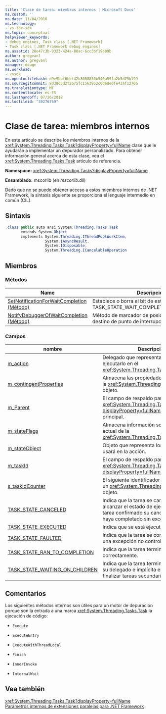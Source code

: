 ```yaml
---
title: 'Clase de tarea: miembros internos | Microsoft Docs'
ms.custom: ''
ms.date: 11/04/2016
ms.technology:
- vs-ide-sdk
ms.topic: conceptual
helpviewer_keywords:
- debug engines, Task class [.NET Framework]
- Task class [.NET Framework debug engines]
ms.assetid: 28e47c3b-9323-424a-80ac-6cc3bf19e09b
author: gregvanl
ms.author: gregvanl
manager: douge
ms.workload:
- vssdk
ms.openlocfilehash: d9e9bbf6bbf42b8008850b540a59fa2b5d75b199
ms.sourcegitcommit: 8d38d5d2f2b75fc1563952c0d6de0fe43af12766
ms.translationtype: MT
ms.contentlocale: es-ES
ms.lasthandoff: 07/26/2018
ms.locfileid: "39276769"
---
```

# <a name="task-class---internal-members"></a>Clase de tarea: miembros internos
En este artículo se describe los miembros internos de la <xref:System.Threading.Tasks.Task?displayProperty=fullName> clase que le ayudarán a implementar un depurador personalizado. Para obtener información general acerca de esta clase, vea el <xref:System.Threading.Tasks.Task> artículo de referencia.  
  
 **Namespace:** <xref:System.Threading.Tasks?displayProperty=fullName>  
  
 **Ensamblado:** mscorlib (en *mscorlib.dll*)  
  
 Dado que no se puede obtener acceso a estos miembros internos de .NET Framework, la sintaxis siguiente se proporciona el lenguaje intermedio en común (CIL).  
  
## <a name="syntax"></a>Sintaxis  
  
```csharp  
.class public auto ansi System.Threading.Tasks.Task  
       extends System.Object  
       implements System.Threading.IThreadPoolWorkItem,  
                  System.IAsyncResult,  
                  System.IDisposable,  
                  System.Threading.ICancelableOperation  
```  
  
## <a name="members"></a>Miembros  
  
### <a name="methods"></a>Métodos  
  
|Name|Descripción|  
|----------|-----------------|  
|[SetNotificationForWaitCompletion (Método)](../../extensibility/debugger/setnotificationforwaitcompletion-method.md)|Establece o borra el bit de estado TASK_STATE_WAIT_COMPLETION_NOTIFICATION.|  
|[NotifyDebuggerOfWaitCompletion (Método)](../../extensibility/debugger/notifydebuggerofwaitcompletion-method.md)|Método de marcador de posición usado como un destino de punto de interrupción por el depurador.|  
  
### <a name="fields"></a>Campos  
  
|nombre|Descripción|  
|----------|-----------------|  
|[m_action](../../extensibility/debugger/m-action-field.md)|Delegado que representa el código para ejecutarlo en el <xref:System.Threading.Tasks.Task> objeto.|  
|[m_contingentProperties](../../extensibility/debugger/m-contingentproperties-field.md)|Almacena las propiedades adicionales de la <xref:System.Threading.Tasks.Task> objeto.|  
|[m_Parent](../../extensibility/debugger/m-parent-field.md)|El campo de respaldo para el <xref:System.Threading.Tasks.Task?displayProperty=fullName> propiedad principal.|  
|[m_stateFlags](../../extensibility/debugger/m-stateflags-field.md)|Almacena información sobre el estado actual de la <xref:System.Threading.Tasks.Task> objeto.|  
|[m_stateObject](../../extensibility/debugger/m-stateobject-field.md)|Objeto que representa los datos que se usará en la acción.|  
|[m_taskId](../../extensibility/debugger/m-taskid-field.md)|El campo de respaldo para el <xref:System.Threading.Tasks.Task.Id%2A?displayProperty=fullName> propiedad.|  
|[s_taskIdCounter](../../extensibility/debugger/s-taskidcounter-field.md)|El siguiente identificador disponible para un <xref:System.Threading.Tasks.Task> objeto.|  
|[TASK_STATE_CANCELED](../../extensibility/debugger/task-state-canceled-field.md)|Indica que la tarea se canceló antes de alcanzar el estado de ejecución, o que la tarea confirmado su cancelación y se haya completado sin excepciones.|  
|[TASK_STATE_EXECUTED](../../extensibility/debugger/task-state-executed-field.md)|Indica que se está ejecutando la tarea.|  
|[TASK_STATE_FAULTED](../../extensibility/debugger/task-state-faulted-field.md)|Indica que la tarea se completó debido a una excepción no controlada.|  
|[TASK_STATE_RAN_TO_COMPLETION](../../extensibility/debugger/task-state-ran-to-completion-field.md)|Indica que la tarea terminó de ejecutarse correctamente.|  
|[TASK_STATE_WAITING_ON_CHILDREN](../../extensibility/debugger/task-state-waiting-on-children-field.md)|Indica que la tarea terminó de ejecutarse a su delegado e implícita está esperando a finalizar tareas secundarias asociadas.|  
  
## <a name="remarks"></a>Comentarios  
 Los siguientes métodos internos son útiles para un motor de depuración porque son la entrada a una marca <xref:System.Threading.Tasks.Task> la ejecución de código:  
  
-   `Execute`  
  
-   `ExecuteEntry`  
  
-   `ExecuteWithThreadLocal`  
  
-   `Finish`  
  
-   `InnerInvoke`  
  
-   `InternalWait`  
  
## <a name="see-also"></a>Vea también  
 <xref:System.Threading.Tasks.Task?displayProperty=fullName>   
 [Parámetros internos de extensiones paralelas para .NET Framework](../../extensibility/debugger/parallel-extension-internals-for-the-dotnet-framework.md)